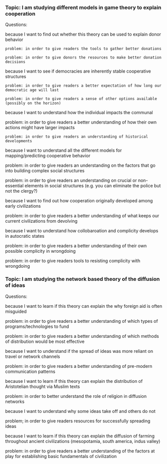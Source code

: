 ### Topic: I am studying different models in game theory to explain cooperation
Questions: 

because I want to find out whether this theory can be used to explain donor behavior 

  	problem: in order to give readers the tools to gather better donations

	problem: in order to give donors the resources to make better donation decisions

because I want to see if democracies are inherently stable cooperative structures

	problem: in order to give readers a better expectation of how long our democratic age will last

	problem: in order to give readers a sense of other options available (possibly on the horizon)

because I want to understand how the individual impacts the communal

problem: in order to give readers a better understanding of how their own actions might have larger impacts 

	problem: in order to give readers an understanding of historical developments 

because I want to understand all the different models for mapping/predicting cooperative behavior 

problem: in order to give readers an understanding on the factors that go into building complex social structures 

problem: in order to give readers an understanding on crucial or non-essential elements in social structures (e.g. you can eliminate the police but not the clergy?)

because I want to find out how cooperation originally developed among early civilizations

problem: in order to give readers a better understanding of what keeps our current civilizations from devolving

because I want to understand how collobaroation and complicity develops in autocratic states

problem: in order to give readers a better understanding of their own possible complicity in wrongdoing

problem: in order to give readers tools to resisting complicity with wrongdoing

### Topic: I am studying the network based theory of the diffusion of ideas

Questions: 

because I want to learn if this theory can explain the why foreign aid is often misguided

problem: in order to give readers a better understanding of which types of programs/technologies to fund

problem: in order to give readers a better understanding of which methods of distribution would be most effective

because I want to understand if the spread of ideas was more reliant on travel or network channels

problem: in order to give readers a better understanding of pre-modern communication patterns

because I want to learn if this theory can explain the distribution of Aristotelian thought via Muslim texts 

problem: in order to better understand the role of religion in diffusion networks
   
because I want to understand why some ideas take off and others do not

problem; in order to give readers resources for successfully spreading ideas

because I want to learn if this theory can explain the diffusion of farming throughout ancient civilizations (mesopotamia, south america, indus valley) 

problem: in order to give readers a better understanding of the factors at play for establishing basic fundamentals of civilization


